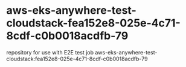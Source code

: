 # aws-eks-anywhere-test-cloudstack-fea152e8-025e-4c71-8cdf-c0b0018acdfb-79
repository for use with E2E test job aws-eks-anywhere-test-cloudstack:fea152e8-025e-4c71-8cdf-c0b0018acdfb-79
